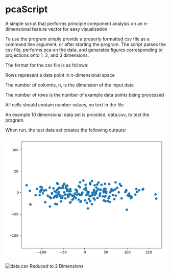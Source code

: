 # pcaScript
A simple script that performs principle component analysis on an n-dimensional feature vector for easy visualization.

To use the program simply provide a properly formatted csv file as a command line argument, or after starting the program.
The script parses the csv file, performs pca on the data, and generates figures corresponding to projections onto 
1, 2, and 3 dimensions.

The format for the csv file is as follows:

Rows represent a data point in n-dimensional space
  
The number of columns, n, is the dimension of the input data
  
The number of rows is the number of example data points being processed
  
All cells should contain number values, no text in the file
  
An example 10 dimensional data set is provided, data.csv, to test the program.

When run, the test data set creates the following outputs:

![data.csv Reduced to 2 Dimensions](https://github.com/devindewitt/pcaScript/blob/assets/2-D.png)

![data.csv Reduced to 2 Dimensions](https://github.com/devindewitt/pcaScript/tree/assets/3-D.png)



  
